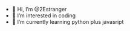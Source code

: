 - 👋 Hi, I’m @2Estranger
- 👀 I’m interested in coding
- 🌱 I’m currently learning python plus javasript 

<!---
2Estranger/2Estranger is a ✨ special ✨ repository because its `README.md` (this file) appears on your GitHub profile.
You can click the Preview link to take a look at your changes.
--->
